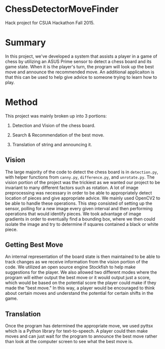 # ChessDetectorMoveFinder
Hack project for CSUA Hackathon Fall 2015.

# Summary
In this project, we've developed a system that assists a player in a game of chess by utilizing an ASUS Prime sensor to detect a chess board and its game state. When it is the player's turn, the program will look up the best move and announce the recommended move. An additional applicaiton is that this can be used to help give advice to someone trying to learn how to play.

# Method
This project was mainly broken up into 3 portions:
1. Detection and Vision of the chess board.

2. Search & Recommendation of the best move.

3. Translation of string and announcing it.


## Vision
The large majority of the code to detect the chess board is in `detection.py`, with helper functions from `canny.py`, `difference.py`, and `unrotate.py`.
The vision portion of the project was the trickiest as we wanted our project to be invariant to many different factors such as rotation. A lot of image preprocessing was necessary in order to be able to appropriately detect location of pieces and give appropriate advice. We mainly used OpenCV2 to be able to handle these operations. This step consisted of setting up the sensor, polling for a new image every given interval and then performing operations that would identify pieces. We took advantage of image gradients in order to eventually find a bounding box, where we then could isolate the image and try to determine if squares contained a black or white piece.

## Getting Best Move
An internal representation of the board state is then maintained to be able to track changes as we receive information from the vision portion of the code.
We utilized an open source engine Stockfish to help make suggestions for the player.
We also allowed two different modes where the program will either output the best move or it would output just a score, which would be based on the potential score the player could make if they made the "best move." In this way, a player would be encouraged to think about certain moves and understand the potential for certain shifts in the game.

## Translation
Once the program has determined the appropriate move, we used pyttsx which is a Python library for text-to-speech. A player could then make moves and can just wait for the program to announce the best move rather than look at the computer screen to see what the best move is.


